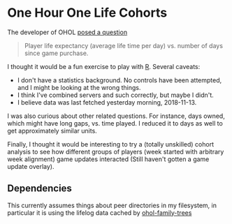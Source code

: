 # One Hour One Life Cohorts

The developer of OHOL [posed a question](https://onehouronelife.com/forums/viewtopic.php?pid=35163#p35163)

> Player life expectancy (average life time per day) vs. number of days since game purchase.

I thought it would be a fun exercise to play with [R](https://www.r-project.org/). Several caveats:

- I don't have a statistics background. No controls have been attempted, and I might be looking at the wrong things.
- I think I've combined servers and such correctly, but maybe I didn't.
- I believe data was last fetched yesterday morning, 2018-11-13.

I was also curious about other related questions. For instance, days owned, which might have long gaps, vs. time played. I reduced it to days as well to get approximately similar units.

Finally, I thought it would be interesting to try a (totally unskilled) cohort analysis to see how different groups of players (week started with arbitrary week alignment) game updates interacted (Still haven't gotten a game update overlay).

## Dependencies

This currently assumes things about peer directories in my filesystem, in particular it is using the lifelog data cached by [ohol-family-trees](https://github.com/JustinLove/ohol-family-trees)
